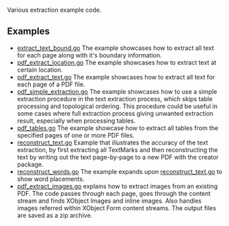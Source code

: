Various extraction example code.

## Examples

- [extract_text_bound.go](extract_text_bound.go) The example showcases how to extract all text for each page along with it's boundary information.
- [pdf_extract_location.go](pdf_extract_location.go) The example showcases how to extract text at certain location.
- [pdf_extract_text.go](pdf_extract_text.go) The example showcases how to extract all text for each page of a PDF file.
- [pdf_simple_extraction.go](pdf_simple_extraction.go) The example showcases how to use a simple extraction procedure in the text extraction process, which skips table processing and topological ordering. This procedure could be useful in some cases where full extraction process giving unwanted extraction result, especially when processing tables.
- [pdf_tables.go](pdf_tables.go) The example showcase how to extract all tables from the specified pages of one or more PDF files.
- [reconstruct_text.go](reconstruct_text.go) Example that illustrates the accuracy of the text extraction, by first extracting all TextMarks and then reconstructing the text by writing out the text page-by-page to a new PDF with the creator package.
- [reconstruct_words.go](reconstruct_words.go) The example expands upon [reconstruct_text.go](reconstruct_text.go) to show word placements.
- [pdf_extract_images.go](pdf_extract_images.go) explains how to extract images from an existing PDF. The code passes through each page, goes through the content stream and finds XObject Images and inline images. Also handles images referred within XObject Form content streams. The output files are saved as a zip archive.
